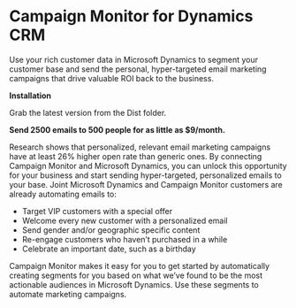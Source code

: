 # Campaign Monitor for Dynamics CRM

Use your rich customer data in Microsoft Dynamics to segment your customer base and send the personal, hyper-targeted email marketing campaigns that drive valuable ROI back to the business.


**Installation**

Grab the latest version from the Dist folder.

**Send 2500 emails to 500 people for as little as $9/month.**


Research shows that personalized, relevant email marketing campaigns have at least 26% higher open rate than generic ones. By connecting Campaign Monitor and Microsoft Dynamics, you can unlock this opportunity for your business and start sending hyper-targeted, personalized emails to your base. Joint Microsoft Dynamics and Campaign Monitor customers are already automating emails to:

* Target VIP customers with a special offer
* Welcome every new customer with a personalized email
* Send gender and/or geographic specific content
* Re-engage customers who haven’t purchased in a while
* Celebrate an important date, such as a birthday

Campaign Monitor makes it easy for you to get started by automatically creating segments for you based on what we’ve found to be the most actionable audiences in Microsoft Dynamics. Use these segments to automate marketing campaigns.